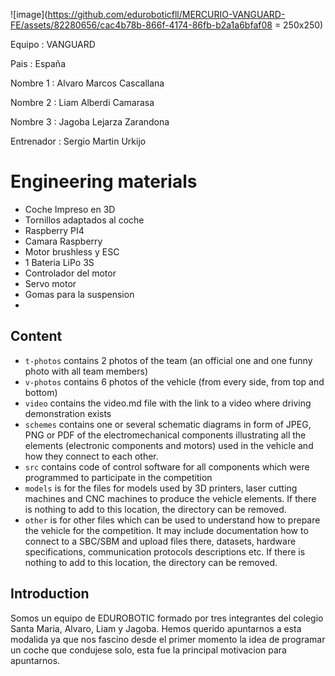 ![image](https://github.com/eduroboticfll/MERCURIO-VANGUARD-FE/assets/82280656/cac4b78b-866f-4174-86fb-b2a1a6bfaf08 = 250x250)


Equipo : VANGUARD

Pais : España 

Nombre 1 : Alvaro Marcos Cascallana

Nombre 2 : Liam Alberdi Camarasa

Nombre 3 : Jagoba Lejarza Zarandona

Entrenador : Sergio Martin Urkijo



Engineering materials
====
- Coche Impreso en 3D
- Tornillos adaptados al coche
- Raspberry PI4
- Camara Raspberry 
- Motor brushless y ESC 
- 1 Bateria LiPo 3S
- Controlador del motor 
- Servo motor 
- Gomas para la suspension 
-  

## Content

* `t-photos` contains 2 photos of the team (an official one and one funny photo with all team members)
* `v-photos` contains 6 photos of the vehicle (from every side, from top and bottom)
* `video` contains the video.md file with the link to a video where driving demonstration exists
* `schemes` contains one or several schematic diagrams in form of JPEG, PNG or PDF of the electromechanical components illustrating all the elements (electronic components and motors) used in the vehicle and how they connect to each other.
* `src` contains code of control software for all components which were programmed to participate in the competition
* `models` is for the files for models used by 3D printers, laser cutting machines and CNC machines to produce the vehicle elements. If there is nothing to add to this location, the directory can be removed.
* `other` is for other files which can be used to understand how to prepare the vehicle for the competition. It may include documentation how to connect to a SBC/SBM and upload files there, datasets, hardware specifications, communication protocols descriptions etc. If there is nothing to add to this location, the directory can be removed.

## Introduction

Somos un equipo de EDUROBOTIC formado por tres integrantes del colegio Santa Maria, Alvaro, Liam y Jagoba. Hemos querido apuntarnos a esta modalida ya que nos fascino desde el primer momento la idea de programar un coche que condujese solo, esta fue la principal motivacion para apuntarnos. 
